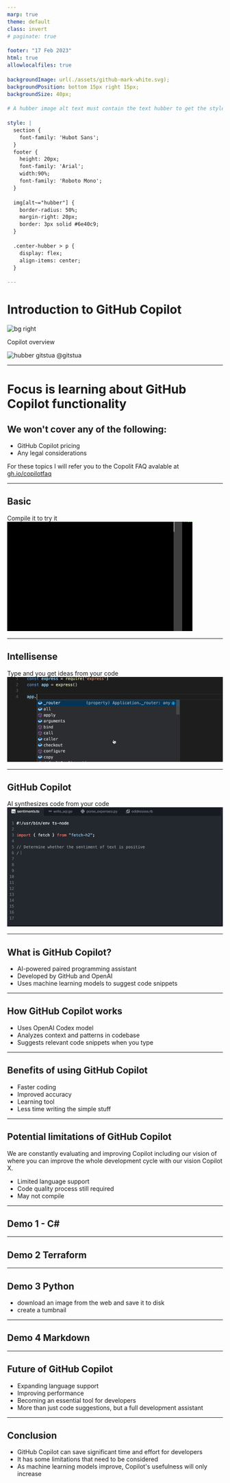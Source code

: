 ```yaml
---
marp: true
theme: default
class: invert
# paginate: true

footer: "17 Feb 2023"
html: true
allowlocalfiles: true

backgroundImage: url(./assets/github-mark-white.svg);
backgroundPosition: bottom 15px right 15px;
backgroundSize: 40px;

# A hubber image alt text must contain the text hubber to get the style which makes it a circle from the avatar

style: |
  section {
    font-family: 'Hubot Sans';
  }
  footer {
    height: 20px;
    font-family: 'Arial';
    width:90%;
    font-family: 'Roboto Mono';
  } 

  img[alt~="hubber"] {
    border-radius: 50%;
    margin-right: 20px;
    border: 3px solid #6e40c9;
  }

  .center-hubber > p {
    display: flex;
    align-items: center;
  }
  
---
```


# Introduction to GitHub Copilot

![bg right](https://octodex.github.com/images/total-eclipse-of-the-octocat.jpg)

Copilot overview

<div class="center-hubber">

![hubber gitstua](https://avatars.githubusercontent.com/gitstua?size=60) <span>@gitstua</span>
</div>

---
# Focus is learning about GitHub Copilot functionality

## We won't cover any of the following:
- GitHub Copilot pricing
- Any legal considerations

For these topics I will refer you to the Copolit FAQ avalable at [gh.io/copilotfaq](https://gh.io/copilotfaq)

---

## Basic
Compile it to try it
![bg right:70% 90%](./assets/basic.gif)

---

## Intellisense
Type and you get ideas from your code
![bg right:70% 90%](./assets/intellisense.gif)

---

## GitHub Copilot
AI synthesizes code from your code
![bg right:70% 90%](./assets/copilot.gif)

---

## What is GitHub Copilot?

- AI-powered paired programming assistant
- Developed by GitHub and OpenAI
- Uses machine learning models to suggest code snippets

---

## How GitHub Copilot works

- Uses OpenAI Codex model
- Analyzes context and patterns in codebase
- Suggests relevant code snippets when you type

---

## Benefits of using GitHub Copilot

- Faster coding
- Improved accuracy
- Learning tool
- Less time writing the simple stuff

---

## Potential limitations of GitHub Copilot
We are constantly evaluating and improving Copilot including our vision of where you can improve the whole development cycle with our vision Copilot X.

- Limited language support
- Code quality process still required
- May not compile

<!-- It doesn't replace
- Your unit tests
- Your security tooling
- Your code review process
- Your code quality tooling
- Functional tests
-->

---
## Demo 1 - C#
<!-- ```
dotnet new console -o copilot
``` 
// obtain public ip address into variable
// obtain public ip address into variable using httpclient
// print public ip address
//get the current date and time
//print the current date and time
//get the current temperaturein london using httpclient from bbc weather
//print the current temperature in london
//make a list of zoo animals
//print 2 random animals from the list
//get a list of the azure ip addresses for azure 
//get a list of australin states short codes 
//print a random australian state
//print type of credit card based on number
//validate email address

-->

---
## Demo 2 Terraform
<!-- 
- get a quickstart from the web
- add some new stuff

 -->
---
## Demo 3 Python
- download an image from the web and save it to disk
- create a tumbnail


---
## Demo 4 Markdown
<!-- markdown presentation teaching the basics of azure -->

---
## Future of GitHub Copilot

- Expanding language support
- Improving performance
- Becoming an essential tool for developers
- More than just code suggestions, but a full development assistant

---

## Conclusion

- GitHub Copilot can save significant time and effort for developers
- It has some limitations that need to be considered
- As machine learning models improve, Copilot's usefulness will only increase
